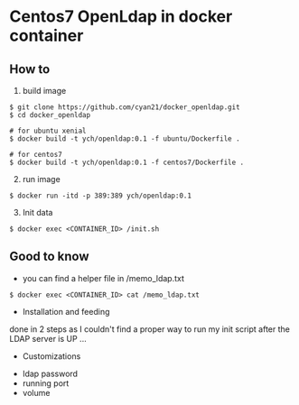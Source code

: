 # Centos7 OpenLdap in docker container 


## How to 

1. build image

```
$ git clone https://github.com/cyan21/docker_openldap.git
$ cd docker_openldap

# for ubuntu xenial 
$ docker build -t ych/openldap:0.1 -f ubuntu/Dockerfile .

# for centos7
$ docker build -t ych/openldap:0.1 -f centos7/Dockerfile .
```

2. run image

```
$ docker run -itd -p 389:389 ych/openldap:0.1
```

3. Init data 

```
$ docker exec <CONTAINER_ID> /init.sh
```


## Good to know 

* you can find a helper file in /memo_ldap.txt

```
$ docker exec <CONTAINER_ID> cat /memo_ldap.txt 
```

* Installation and feeding 

done in 2 steps as I couldn't find a proper way to run my init script after the LDAP server is UP ...

* Customizations

- ldap password 
- running port
- volume

